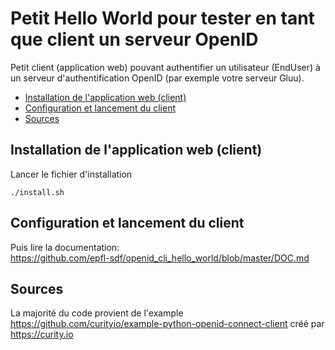 # Petit Hello World pour tester en tant que client un serveur OpenID
Petit client (application web) pouvant authentifier un utilisateur (EndUser) à un serveur d'authentification OpenID (par exemple votre serveur Gluu). 

- [Installation de l'application web (client)](#installation-de-lapplication-web-client)
- [Configuration et lancement du client](#configuration-et-lancement-du-client)
- [Sources](#sources)

## Installation de l'application web (client)
Lancer le fichier d'installation
```
./install.sh
```

## Configuration et lancement du client
Puis lire la documentation:<br>
https://github.com/epfl-sdf/openid_cli_hello_world/blob/master/DOC.md

## Sources
La majorité du code provient de l'example https://github.com/curityio/example-python-openid-connect-client créé par https://curity.io
